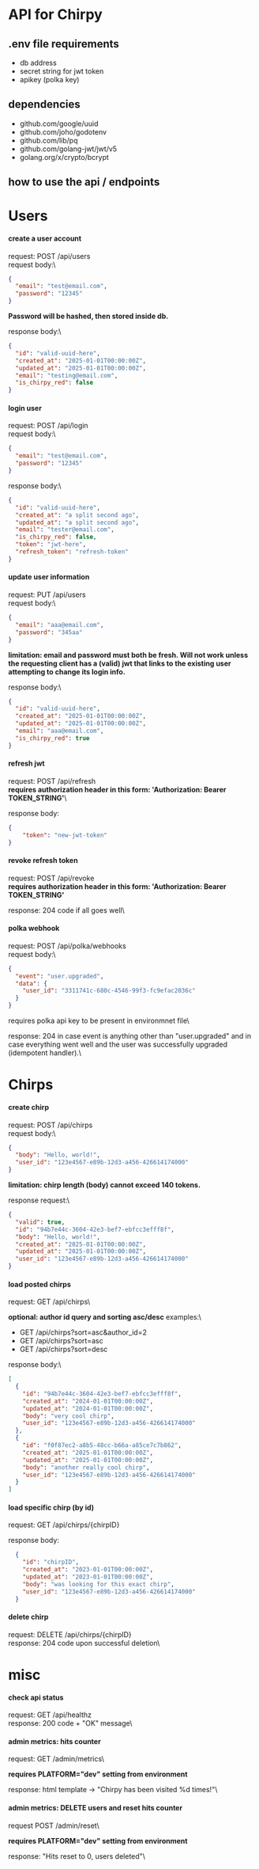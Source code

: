 # API for Chirpy 

## .env file requirements
+ db address
+ secret string for jwt token
+ apikey (polka key)

## dependencies 
+ github.com/google/uuid
+ github.com/joho/godotenv
+ github.com/lib/pq
+ github.com/golang-jwt/jwt/v5
+ golang.org/x/crypto/bcrypt

## how to use the api / endpoints

# Users

#### create a user account
request: POST /api/users\
request body:\

```json
{
  "email": "test@email.com",
  "password": "12345"
}
```

**Password will be hashed, then stored inside db.**

response body:\

```json
{
  "id": "valid-uuid-here",
  "created_at": "2025-01-01T00:00:00Z",
  "updated_at": "2025-01-01T00:00:00Z",
  "email": "testing@email.com",
  "is_chirpy_red": false
}
```

#### login user
request: POST /api/login\
request body:\

```json
{
  "email": "test@email.com",
  "password": "12345"
}
```

response body:\

```json
{
  "id": "valid-uuid-here",
  "created_at": "a split second ago",
  "updated_at": "a split second ago",
  "email": "tester@email.com",
  "is_chirpy_red": false,
  "token": "jwt-here",
  "refresh_token": "refresh-token"
}
```	

#### update user information
request: PUT /api/users\
request body:\

```json
{
  "email": "aaa@email.com",
  "password": "345aa"
}
```
**limitation: email and password must both be fresh. Will not work unless the requesting client has a (valid) jwt that links to the existing user attempting to change its login info.**

response body:\

```json
{
  "id": "valid-uuid-here",
  "created_at": "2025-01-01T00:00:00Z",
  "updated_at": "2025-01-01T00:00:00Z",
  "email": "aaa@email.com",
  "is_chirpy_red": true
}
```

#### refresh jwt
request: POST /api/refresh\
**requires authorization header in this form: 'Authorization: Bearer TOKEN_STRING'**\

response body:

```json
{
    "token": "new-jwt-token"
}
```

#### revoke refresh token
request: POST /api/revoke\
**requires authorization header in this form: 'Authorization: Bearer TOKEN_STRING'**

response: 204 code if all goes well\

#### polka webhook
request: POST /api/polka/webhooks\
request body:\

```json
{
  "event": "user.upgraded",
  "data": {
    "user_id": "3311741c-680c-4546-99f3-fc9efac2036c"
  }
}
```

requires polka api key to be present in environmnet file\

response: 204 in case event is anything other than "user.upgraded" and in case everything went well and the user was successfully upgraded (idempotent handler).\

# Chirps 

#### create chirp
request: POST /api/chirps\
request body:\

```json
{
  "body": "Hello, world!",
  "user_id": "123e4567-e89b-12d3-a456-426614174000"
}
```

**limitation: chirp length (body) cannot exceed 140 tokens.**

response request:\

```json
{
  "valid": true,
  "id": "94b7e44c-3604-42e3-bef7-ebfcc3efff8f",
  "body": "Hello, world!",
  "created_at": "2025-01-01T00:00:00Z",
  "updated_at": "2025-01-01T00:00:00Z",
  "user_id": "123e4567-e89b-12d3-a456-426614174000"
}
```		

#### load posted chirps
request: GET /api/chirps\

**optional: author id query and sorting asc/desc**
examples:\
+ GET /api/chirps?sort=asc&author_id=2
+ GET /api/chirps?sort=asc
+ GET /api/chirps?sort=desc

response body:\

```json
[
  {
    "id": "94b7e44c-3604-42e3-bef7-ebfcc3efff8f",
    "created_at": "2024-01-01T00:00:00Z",
    "updated_at": "2024-01-01T00:00:00Z",
    "body": "very cool chirp",
    "user_id": "123e4567-e89b-12d3-a456-426614174000"
  },
  {
    "id": "f0f87ec2-a8b5-48cc-b66a-a85ce7c7b862",
    "created_at": "2025-01-01T00:00:00Z",
    "updated_at": "2025-01-01T00:00:00Z",
    "body": "another really cool chirp",
    "user_id": "123e4567-e89b-12d3-a456-426614174000"
  }
]
```

#### load specific chirp (by id)
request: GET /api/chirps/{chirpID}

response body:
```json
  {
    "id": "chirpID",
    "created_at": "2023-01-01T00:00:00Z",
    "updated_at": "2023-01-01T00:00:00Z",
    "body": "was looking for this exact chirp",
    "user_id": "123e4567-e89b-12d3-a456-426614174000"
  }
```

#### delete chirp
request: DELETE /api/chirps/{chirpID}\
response: 204 code upon successful deletion\

# misc

#### check api status
request: GET /api/healthz\
response: 200 code + "OK" message\

#### admin metrics: hits counter
request: GET /admin/metrics\

**requires PLATFORM="dev" setting from environment**

response: html template -> "Chirpy has been visited %d times!"\

#### admin metrics: DELETE users and reset hits counter
request POST /admin/reset\

**requires PLATFORM="dev" setting from environment**

response: "Hits reset to 0, users deleted"\






